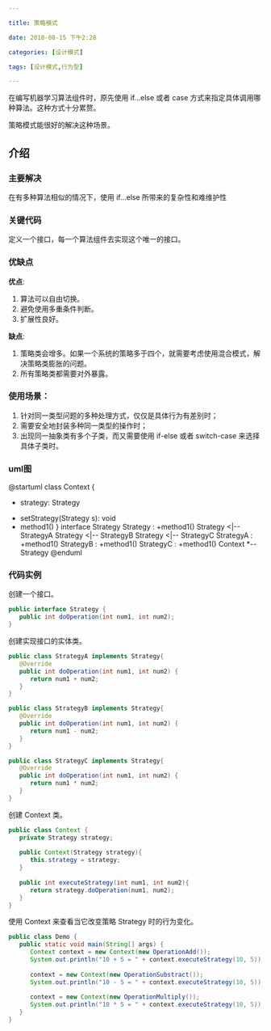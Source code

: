 ```yaml
---

title: 策略模式

date: 2018-08-15 下午2:28

categories: [设计模式]

tags: [设计模式,行为型]

---
```


在编写机器学习算法组件时，原先使用 if...else 或者 case 方式来指定具体调用哪种算法。这种方式十分累赘。

策略模式能很好的解决这种场景。

<!--more-->

## 介绍

### 主要解决

在有多种算法相似的情况下，使用 if...else 所带来的复杂性和难维护性

### 关键代码

定义一个接口，每一个算法组件去实现这个唯一的接口。

### 优缺点

**优点**:

1. 算法可以自由切换。 
2. 避免使用多重条件判断。 
3. 扩展性良好。

**缺点**:

1. 策略类会增多。如果一个系统的策略多于四个，就需要考虑使用混合模式，解决策略类膨胀的问题。
2. 所有策略类都需要对外暴露。

### 使用场景：

1. 针对同一类型问题的多种处理方式，仅仅是具体行为有差别时； 
2. 需要安全地封装多种同一类型的操作时； 
3. 出现同一抽象类有多个子类，而又需要使用 if-else 或者 switch-case 来选择具体子类时。


### uml图 

@startuml
class Context {
  - strategy: Strategy
  + setStrategy(Strategy s): void
  + method1()
}
interface Strategy
Strategy : +method1()
Strategy <|-- StrategyA
Strategy <|-- StrategyB
Strategy <|-- StrategyC
StrategyA : +method1()
StrategyB : +method1()
StrategyC : +method1()
Context *-- Strategy
@enduml

### 代码实例

创建一个接口。

```java
public interface Strategy {
   public int doOperation(int num1, int num2);
}
```

创建实现接口的实体类。

```java
public class StrategyA implements Strategy{
   @Override
   public int doOperation(int num1, int num2) {
      return num1 + num2;
   }
}

public class StrategyB implements Strategy{
   @Override
   public int doOperation(int num1, int num2) {
      return num1 - num2;
   }
}

public class StrategyC implements Strategy{
   @Override
   public int doOperation(int num1, int num2) {
      return num1 * num2;
   }
}
```

创建 Context 类。

```java
public class Context {
   private Strategy strategy;
 
   public Context(Strategy strategy){
      this.strategy = strategy;
   }
 
   public int executeStrategy(int num1, int num2){
      return strategy.doOperation(num1, num2);
   }
}

```


使用 Context 来查看当它改变策略 Strategy 时的行为变化。

```java
public class Demo {
   public static void main(String[] args) {
      Context context = new Context(new OperationAdd());    
      System.out.println("10 + 5 = " + context.executeStrategy(10, 5));
 
      context = new Context(new OperationSubstract());      
      System.out.println("10 - 5 = " + context.executeStrategy(10, 5));
 
      context = new Context(new OperationMultiply());    
      System.out.println("10 * 5 = " + context.executeStrategy(10, 5));
   }
}
```
